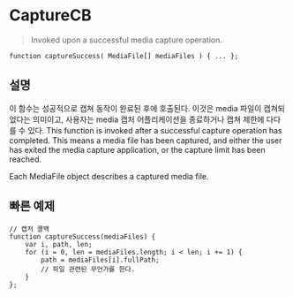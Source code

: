 CaptureCB
=========

> Invoked upon a successful media capture operation.

    function captureSuccess( MediaFile[] mediaFiles ) { ... };

설명
-----------

이 함수는 성공적으로 캡쳐 동작이 완료된 후에 호출된다. 이것은 media 파일이 캡쳐되었다는 의미이고, 사용자는 media 캡처 어플리케이션을 종료하거나 캡쳐 제한에 다다를 수 있다.
This function is invoked after a successful capture operation has completed.  This means a media file has been captured, and either the user has exited the media capture application, or the capture limit has been reached.

Each MediaFile object describes a captured media file.  

빠른 예제
-------------

    // 캡처 콜백
    function captureSuccess(mediaFiles) {
        var i, path, len;
        for (i = 0, len = mediaFiles.length; i < len; i += 1) {
            path = mediaFiles[i].fullPath;
            // 파일 관련된 무언가를 한다.
        }
    };

